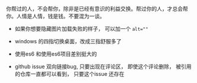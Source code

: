 你帮过的人，不会帮你，除非是已经有意识的利益交换。帮过你的人，才总会帮你。人情是人情，钱是钱。不要混为一谈。

* 如果你想要隐藏图片加载失败的样子， 可以加一个 `alt=""`

* windows 的四指切换桌面，改成三指舒服多了

* 使用es6 和使用es6项目差别挺大的

* github issue 双向链接bug, 只要出现在评论区， 即使这个评论删除， 被引用的仓库一直都可以看到， 只要这个issue 还存在
